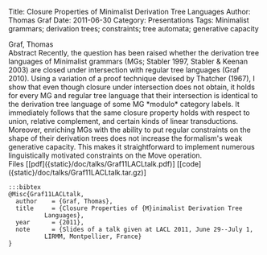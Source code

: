 Title: Closure Properties of Minimalist Derivation Tree Languages
Author: Thomas Graf
Date: 2011-06-30
Category: Presentations
Tags: Minimalist grammars; derivation trees; constraints; tree automata; generative capacity

<div markdown class="authors">
Graf, Thomas
</div>

<div markdown class="abstract">
<span id="abstract-title">Abstract</span>
Recently, the question has been raised whether the derivation tree languages of Minimalist grammars (MGs; Stabler 1997, Stabler & Keenan 2003) are closed under intersection with regular tree languages (Graf 2010). Using a variation of a proof technique devised by Thatcher (1967), I show that even though closure under intersection does not obtain, it holds for every MG and regular tree language that their intersection is identical to the derivation tree language of some MG *modulo* category labels. It immediately follows that the same closure property holds with respect to union, relative complement, and certain kinds of linear transductions. Moreover, enriching MGs with the ability to put regular constraints on the shape of their derivation trees does not increase the formalism's weak generative capacity. This makes it straightforward to implement numerous linguistically motivated constraints on the Move operation.
</div>

<div markdown class="files">
<span id="files-title">Files</span>
[[pdf]({static}/doc/talks/Graf11LACLtalk.pdf)]
[[code]({static}/doc/talks/Graf11LACLtalk.tar.gz)]
</div>

~~~
:::bibtex
@Misc{Graf11LACLtalk,
  author	= {Graf, Thomas},
  title		= {Closure Properties of {M}inimalist Derivation Tree
		  Languages},
  year		= {2011},
  note		= {Slides of a talk given at LACL 2011, June 29--July 1,
		  LIRMM, Montpellier, France}
}
~~~

